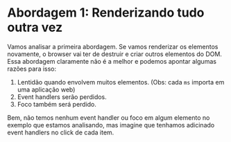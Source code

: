 # Abordagem 1: Renderizando tudo outra vez
Vamos analisar a primeira abordagem. Se vamos renderizar os elementos novamente, o browser vai ter de destruir e criar outros 
elementos do DOM. Essa abordagem claramente não é a melhor e podemos apontar algumas razões para isso:

1. Lentidão quando envolvem muitos elementos. (Obs: cada `ms` importa em uma aplicação web)
2. Event handlers serão perdidos.
3. Foco também será perdido.


Bem, não temos nenhum event handler ou foco em algum elemento no exemplo que estamos
analisando, mas imagine que tenhamos adicinado event handlers no click de cada item.
